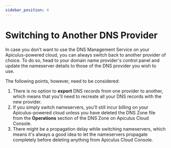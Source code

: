 ```yaml
---
sidebar_position: 4
---
```

# Switching to Another DNS Provider

In case you don't want to use the DNS Management Service on your Apiculus-powered cloud, you can always switch back to another provider of choice. To do so, head to your domain name provider's control panel and update the nameserver details to those of the DNS provider you wish to use.

The following points, however, need to be considered:

1. There is no option to **export** DNS records from one provider to another, which means that you'll need to recreate all your DNS records with the new provider.
2. If you simply switch nameservers, you'll still incur billing on your Apiculus-powered cloud unless you have deleted the DNS Zone file from the **Operations** section of the DNS Zone on Apiculus Cloud Console.
3. There might be a propagation delay while switching nameservers, which means it's always a good idea to let the nameservers propagate completely before deleting anything from Apiculus Cloud Console.




